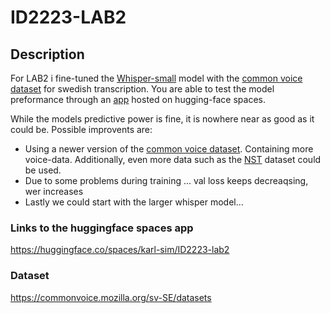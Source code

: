 # ID2223-LAB2

## Description
For LAB2 i fine-tuned the [Whisper-small](https://huggingface.co/openai/whisper-small) model with the [common voice dataset](https://commonvoice.mozilla.org/sv-SE/datasets) for swedish transcription. You are able to test the model preformance through an [app](https://huggingface.co/spaces/karl-sim/ID2223-lab2) hosted on hugging-face spaces.

While the models predictive power is fine, it is nowhere near as good as it could be. Possible improvents are:
* Using a newer version of the [common voice dataset](https://commonvoice.mozilla.org/sv-SE/datasets). Containing more voice-data. Additionally, even more data such as the [NST](https://www.nb.no/sprakbanken/en/resource-catalogue/oai-nb-no-sbr-56/#corpus-info) dataset could be used.
* Due to some problems during training ... val loss keeps decreaqsing, wer increases
* Lastly we could start with the larger whisper model...

### Links to the huggingface spaces app
https://huggingface.co/spaces/karl-sim/ID2223-lab2

### Dataset
https://commonvoice.mozilla.org/sv-SE/datasets
